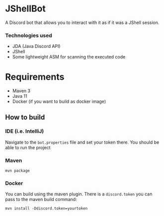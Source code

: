 # JShellBot
A Discord bot that allows you to interact with it as if it was a JShell session.

### Technologies used
* JDA (Java Discord API)
* JShell
* Some lightweight ASM for scanning the executed code

# Requirements
* Maven 3
* Java 11
* Docker (if you want to build as docker image)

## How to build
### IDE (i.e. IntelliJ)
Navigate to the `bot.properties` file and set your token there. You should be able to run the project
### Maven
```
mvn package
```
### Docker
You can build using the maven plugin. There is a `discord.token` you can pass to the maven build command:
```
mvn install -Ddiscord.token=yourtoken
```

